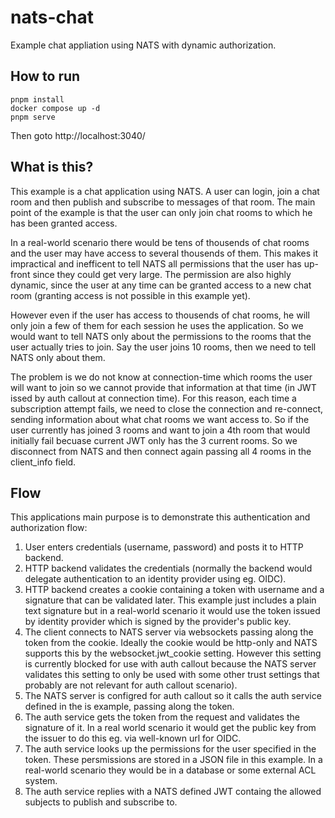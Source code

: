 # nats-chat

Example chat appliation using NATS with dynamic authorization.

## How to run

```
pnpm install
docker compose up -d
pnpm serve
```

Then goto http://localhost:3040/

## What is this?

This example is a chat application using NATS.
A user can login, join a chat room and then publish and subscribe to messages of that room.
The main point of the example is that the user can only join chat rooms to which he has been granted access.

In a real-world scenario there would be tens of thousends of chat rooms and the user may have access to several thousends of them.
This makes it impractical and inefficent to tell NATS all permissions that the user has up-front since they could get very large.
The permission are also highly dynamic, since the user at any time can be granted access to a new chat room (granting access is not possible in this example yet).

However even if the user has access to thousends of chat rooms, he will only join a few of them for each session he uses the application.
So we would want to tell NATS only about the permissions to the rooms that the user actually tries to join.
Say the user joins 10 rooms, then we need to tell NATS only about them.

The problem is we do not know at connection-time which rooms the user will want to join so we cannot provide that information at that time (in JWT issed by auth callout at connection time).
For this reason, each time a subscription attempt fails, we need to close the connection and re-connect, sending information about what chat rooms we want access to.
So if the user currently has joined 3 rooms and want to join a 4th room that would initially fail becuase current JWT only has the 3 current rooms.
So we disconnect from NATS and then connect again passing all 4 rooms in the client_info field.

## Flow

This applications main purpose is to demonstrate this authentication and authorization flow:

1. User enters credentials (username, password) and posts it to HTTP backend.
2. HTTP backend validates the credentials (normally the backend would delegate authentication to an identity provider using eg. OIDC).
3. HTTP backend creates a cookie containing a token with username and a signature that can be validated later. This example just includes a plain text signature but in a real-world scenario it would use the token issued by identity provider which is signed by the provider's public key.
4. The client connects to NATS server via websockets passing along the token from the cookie. Ideally the cookie would be http-only and NATS supports this by the websocket.jwt_cookie setting. However this setting is currently blocked for use with auth callout because the NATS server validates this setting to only be used with some other trust settings that probably are not relevant for auth callout scenario).
5. The NATS server is configred for auth callout so it calls the auth service defined in the is example, passing along the token.
6. The auth service gets the token from the request and validates the signature of it. In a real world scenario it would get the public key from the issuer to do this eg. via well-known url for OIDC.
7. The auth service looks up the permissions for the user specified in the token. These persmissions are stored in a JSON file in this example. In a real-world scenario they would be in a database or some external ACL system.
8. The auth service replies with a NATS defined JWT containg the allowed subjects to publish and subscribe to.
